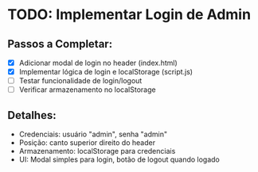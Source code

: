 # TODO: Implementar Login de Admin

## Passos a Completar:
- [x] Adicionar modal de login no header (index.html)
- [x] Implementar lógica de login e localStorage (script.js)
- [ ] Testar funcionalidade de login/logout
- [ ] Verificar armazenamento no localStorage

## Detalhes:
- Credenciais: usuário "admin", senha "admin"
- Posição: canto superior direito do header
- Armazenamento: localStorage para credenciais
- UI: Modal simples para login, botão de logout quando logado
